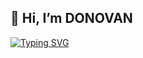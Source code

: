 👋 Hi, I’m DONOVAN
---
<a href="https://git.io/typing-svg"><img src="https://readme-typing-svg.herokuapp.com?font=robot&pause=1000&color=1AEBF7FF&width=435&lines=%22+In+process+.+.+.+%22" alt="Typing SVG" /></a>
<!---
KevinDonovan2/KevinDonovan2 is a ✨ special ✨ repository because its `README.md` (this file) appears on your GitHub profile.
You can click the Preview link to take a look at your changes.
--->
